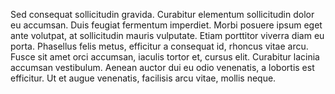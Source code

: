 Sed consequat sollicitudin gravida. Curabitur elementum sollicitudin dolor eu accumsan. Duis feugiat fermentum imperdiet. Morbi posuere ipsum eget ante volutpat, at sollicitudin mauris vulputate. Etiam porttitor viverra diam eu porta. Phasellus felis metus, efficitur a consequat id, rhoncus vitae arcu. Fusce sit amet orci accumsan, iaculis tortor et, cursus elit. Curabitur lacinia accumsan vestibulum. Aenean auctor dui eu odio venenatis, a lobortis est efficitur. Ut et augue venenatis, facilisis arcu vitae, mollis neque.
